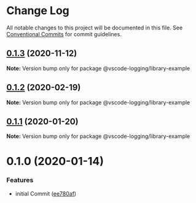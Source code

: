 # Change Log

All notable changes to this project will be documented in this file.
See [Conventional Commits](https://conventionalcommits.org) for commit guidelines.

## [0.1.3](https://github.com/sap/vscode-logging/compare/@vscode-logging/library-example@0.1.2...@vscode-logging/library-example@0.1.3) (2020-11-12)

**Note:** Version bump only for package @vscode-logging/library-example

## [0.1.2](https://github.com/sap/vscode-logging/compare/@vscode-logging/library-example@0.1.1...@vscode-logging/library-example@0.1.2) (2020-02-19)

**Note:** Version bump only for package @vscode-logging/library-example

## [0.1.1](https://github.com/sap/vscode-logging/compare/@vscode-logging/library-example@0.1.0...@vscode-logging/library-example@0.1.1) (2020-01-20)

**Note:** Version bump only for package @vscode-logging/library-example

# 0.1.0 (2020-01-14)

### Features

- initial Commit ([ee780af](https://github.com/sap/vscode-logging/commit/ee780afa90dc17cfac91a28cb2921728c1cc4489))
